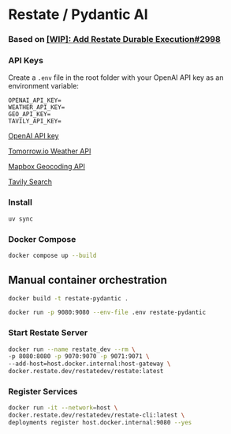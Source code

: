 # Restate / Pydantic AI

### Based on [[WIP]: Add Restate Durable Execution#2998](https://github.com/pydantic/pydantic-ai/pull/2998/commits)

### API Keys

Create a `.env` file in the root folder with your OpenAI API key as an environment variable:

```
OPENAI_API_KEY=
WEATHER_API_KEY=
GEO_API_KEY=
TAVILY_API_KEY=

```

[OpenAI API key](https://platform.openai.com/api-keys)

[Tomorrow.io Weather API](https://www.tomorrow.io/weather-api/)

[Mapbox Geocoding API](https://docs.mapbox.com/api/search/geocoding/)

[Tavily Search](https://www.tavily.com/)

### Install

```bash
uv sync
```

### Docker Compose

```bash
docker compose up --build
```

## Manual container orchestration

```bash
docker build -t restate-pydantic .

docker run -p 9080:9080 --env-file .env restate-pydantic
```

### Start Restate Server

```bash
docker run --name restate_dev --rm \
-p 8080:8080 -p 9070:9070 -p 9071:9071 \
--add-host=host.docker.internal:host-gateway \
docker.restate.dev/restatedev/restate:latest
```

### Register Services

```bash
docker run -it --network=host \
docker.restate.dev/restatedev/restate-cli:latest \
deployments register host.docker.internal:9080 --yes
```
